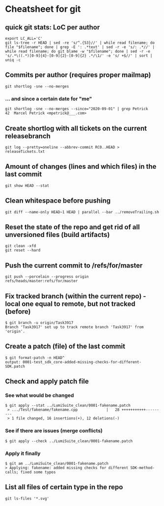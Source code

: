 # Cheatsheet for git

## quick git stats: LoC per author
    export LC_ALL='C'  
    git ls-tree -r HEAD | sed -re 's/^.{53}//' | while read filename; do file "$filename"; done | grep -E ': .*text' | sed -r -e 's/: .*//' | while read filename; do git blame -w "$filename"; done | sed -r -e 's/.*\((.*)[0-9]{4}-[0-9]{2}-[0-9]{2} .*/\1/' -e 's/ +$//' | sort | uniq -c

## Commits per author (requires proper mailmap)
    git shortlog -sne --no-merges
    
### ... and since a certain date for "me"
```
git shortlog -sne --no-merges --since="2020-09-01" | grep Petrick
42  Marcel Petrick <mpetrick@___.com>
```

## Create shortlog with all tickets on the current releasebranch
    git log --pretty=oneline --abbrev-commit RC0..HEAD > releaseTickets.txt

## Amount of changes (lines and which files) in the last commit
    git show HEAD --stat

## Clean whitespace before pushing
    git diff --name-only HEAD~1 HEAD | parallel --bar ../removeTrailing.sh

## Reset the state of the repo and get rid of all unversioned files (build artifacts)
    git clean -xfd
    git reset --hard

## Push the current commit to /refs/for/master
    git push --porcelain --progress origin refs/heads/master:refs/for/master

## Fix tracked branch (within the current repo) - local one equal to remote, but not tracked (before)
    $ git branch -u origin/Task3917  
    Branch 'Task3917' set up to track remote branch 'Task3917' from 'origin'.

## Create a patch (file) of the last commit
    $ git format-patch -n HEAD^
    output: 0001-test_sdk_core-added-missing-checks-for-different-SDK.patch

## Check and apply patch file

### See what would be changed
    $ git apply --stat ../LumiSuite_clean/0001-fakename.patch
     > .../Test/fakename/fakename.cpp             |   28 +++++++++++---------  
     > 1 file changed, 16 insertions(+), 12 deletions(-)

### See if there are issues (merge conflicts)
    $ git apply --check ../LumiSuite_clean/0001-fakename.patch

### Apply it finally
    $ git am ../LumiSuite_clean/0001-fakename.patch
    > Applying: fakename: added missing checks for different SDK-method-calls; fixed some typos

## List all files of certain type in the repo
```git ls-files '*.svg'```
